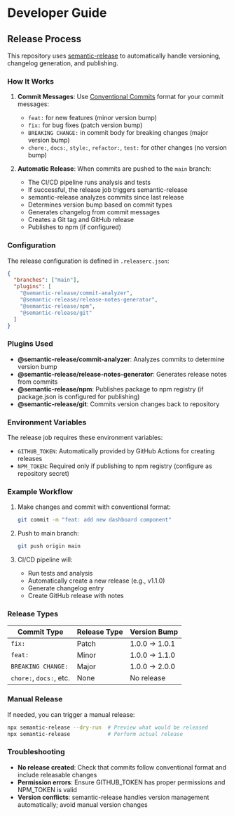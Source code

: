 # Developer Guide

## Release Process

This repository uses [semantic-release](https://semantic-release.gitbook.io/) to automatically handle versioning, changelog generation, and publishing.

### How It Works

1. **Commit Messages**: Use [Conventional Commits](https://conventionalcommits.org/) format for your commit messages:
   - `feat:` for new features (minor version bump)
   - `fix:` for bug fixes (patch version bump) 
   - `BREAKING CHANGE:` in commit body for breaking changes (major version bump)
   - `chore:`, `docs:`, `style:`, `refactor:`, `test:` for other changes (no version bump)

2. **Automatic Release**: When commits are pushed to the `main` branch:
   - The CI/CD pipeline runs analysis and tests
   - If successful, the release job triggers semantic-release
   - semantic-release analyzes commits since last release
   - Determines version bump based on commit types
   - Generates changelog from commit messages
   - Creates a Git tag and GitHub release
   - Publishes to npm (if configured)

### Configuration

The release configuration is defined in `.releaserc.json`:

```json
{
  "branches": ["main"],
  "plugins": [
    "@semantic-release/commit-analyzer",
    "@semantic-release/release-notes-generator", 
    "@semantic-release/npm",
    "@semantic-release/git"
  ]
}
```

### Plugins Used

- **@semantic-release/commit-analyzer**: Analyzes commits to determine version bump
- **@semantic-release/release-notes-generator**: Generates release notes from commits
- **@semantic-release/npm**: Publishes package to npm registry (if package.json is configured for publishing)
- **@semantic-release/git**: Commits version changes back to repository

### Environment Variables

The release job requires these environment variables:
- `GITHUB_TOKEN`: Automatically provided by GitHub Actions for creating releases
- `NPM_TOKEN`: Required only if publishing to npm registry (configure as repository secret)

### Example Workflow

1. Make changes and commit with conventional format:
   ```bash
   git commit -m "feat: add new dashboard component"
   ```

2. Push to main branch:
   ```bash
   git push origin main
   ```

3. CI/CD pipeline will:
   - Run tests and analysis
   - Automatically create a new release (e.g., v1.1.0)
   - Generate changelog entry
   - Create GitHub release with notes

### Release Types

| Commit Type | Release Type | Version Bump |
|-------------|--------------|--------------|
| `fix:` | Patch | 1.0.0 → 1.0.1 |
| `feat:` | Minor | 1.0.0 → 1.1.0 |
| `BREAKING CHANGE:` | Major | 1.0.0 → 2.0.0 |
| `chore:`, `docs:`, etc. | None | No release |

### Manual Release

If needed, you can trigger a manual release:

```bash
npx semantic-release --dry-run  # Preview what would be released
npx semantic-release            # Perform actual release
```

### Troubleshooting

- **No release created**: Check that commits follow conventional format and include releasable changes
- **Permission errors**: Ensure GITHUB_TOKEN has proper permissions and NPM_TOKEN is valid
- **Version conflicts**: semantic-release handles version management automatically; avoid manual version changes